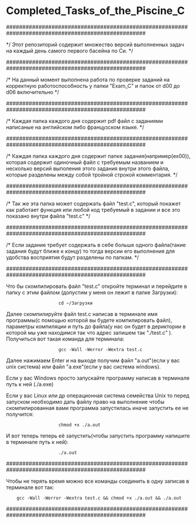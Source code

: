 # Completed_Tasks_of_the_Piscine_C
###################################################################################################

*/ Этот репозиторий содержит множество версий выполненных задач на каждый день самого первого басейна по Си. */


###################################################################################################

/* На данный момент выполнена работа по проверке заданий на корректную работоспособность у папки "Exam_C" и папок от d00 до d06 включительно */



###################################################################################################

/* Каждая папка каждого дня содержит pdf файл с заданиями написаные на английском либо французском языке. */



###################################################################################################

/* Каждая папка каждого дня содержит папкe задания(например(ex00)), которая содержит одиночный файл с требуемым названием и несколько версий выполения этого задания внутри этого файла, которые разделены между собой тройной строкой комментария. */



###################################################################################################

/* Так же эта папка может содержать файл "test.c", который покажет как работает функция или любой код требуемый в задании и все это показано внутри файла "test.c" */



###################################################################################################

/* Если задание требует содержать в себе больше одного файла(такие задания будут ближе к концу) то тогда версии его выполнения для удобства восприятия будут разделены по папкам. */




###################################################################################################

Что бы скомпилировать файл "test.c" откройте терминал и перейдите в папку с этим файлом (допустим у меня он лежит в папке Загрузки):	

						cd ~/Загрузки


Далее скомпилируйте файл test.c написав в терминале имя программы(с помощью которой вы будете компилировать файл), параметры компиляции и путь до файла(у нас он будет в дериктории в которой мы уже находимся так что адрес запишем так "./test.c" ). Получиться вот такая команда для терминала: 	

						gcc -Wall -Werror -Wextra test.c 


Далее нажимаем Enter и на выходе получим файл "a.out"(если у вас unix система) или файл "a.exe"(если у вас система windows).


Если у вас Windows просто запускайте программу написав в терминале путь к ней (./a.exe)


Если у вас Linux или др операционная система семейства Unix то перед запуском необходимо дать файлу право на выполнение чтобы скомпилированная вами программа запустилась иначе запустить ее не получится:		

						chmod +x ./a.out


И вот теперь теперь её запустить(чтобы запустить программу напишите в терминале путь к ней):	

						./a.out






###################################################################################################


Чтобы не терять время можно все команды соединить в одну записав в терминале вот так:		

        gcc -Wall -Werror -Wextra test.c && chmod +x ./a.out && ./a.out


###################################################################################################


